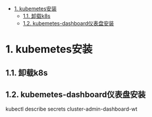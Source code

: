 
<!-- TOC -->

- [1. kubemetes安装](#1-kubemetes安装)
    - [1.1. 卸载k8s](#11-卸载k8s)
    - [1.2. kubemetes-dashboard仪表盘安装](#12-kubemetes-dashboard仪表盘安装)

<!-- /TOC -->


# 1. kubemetes安装  

## 1.1. 卸载k8s

<!-- 
https://blog.csdn.net/weixin_47752736/article/details/124855784
-->


## 1.2. kubemetes-dashboard仪表盘安装

<!-- 
安装
k8s入门：kubernetes-dashboard 安装
https://blog.csdn.net/qq_41538097/article/details/125561769

*** 配置用户
http://www.manongjc.com/detail/62-twpjlhgearkhued.html
https://www.soulchild.cn/post/2945


Dashboard 认证 - 配置登录权限
https://blog.csdn.net/qq_41619571/article/details/127217339

查看用户列表
https://blog.csdn.net/weixin_42350212/article/details/125460396

-->

 kubectl describe secrets cluster-admin-dashboard-wt

<!-- 

彻底搞懂 K8S Pod Pending 故障原因及解决方案
https://blog.csdn.net/xcbeyond/article/details/124580730

主节点无法调度 0/1 nodes are available: 1 node(s) had untolerated taint {node.kubernetes.io/not-ready: }
https://blog.csdn.net/hzwy23/article/details/128111446
https://cloud.tencent.com/developer/article/2090770

【Kubernetes系列】Kubernetes常见报错
https://blog.csdn.net/u012069313/article/details/125264651


*** k8s 1.24 taint污点修改
https://i4t.com/5471.html

查日志命令  k8s启动Pod遇到CrashLoopBackOff的解决方法
https://www.jianshu.com/p/bcc05427990d

-->


